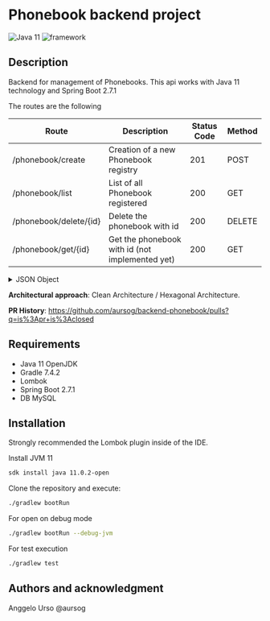 # Phonebook backend project
![Java 11](https://img.shields.io/badge/Java-11-orange)
![framework](https://img.shields.io/badge/SpringBoot-2.7.1-blue)

## Description
Backend for management of Phonebooks. This api works with Java 11 technology and Spring Boot 2.7.1

The routes are the following

| Route                  | Description                                     | Status Code | Method |
|------------------------|-------------------------------------------------|-------------|--------|
| /phonebook/create      | Creation of a new Phonebook registry            | 201         | POST   |
| /phonebook/list        | List of all Phonebook registered                | 200         | GET    |
| /phonebook/delete/{id} | Delete the phonebook with id                    | 200 | DELETE |
| /phonebook/get/{id}    | Get the phonebook with id (not implemented yet) | 200 | GET    |


<details>
    <summary>JSON Object</summary>

#### Creation input JSON Object
```json
{
  "fullname": <String>,
  "phonenumber": <String>
}
```

#### Creation output JSON Object

```json
{
  "id": <Long>,
  "uri": "/phonebook/get/{id}"
}
```

#### List all JSON Object output
```json
[
  {
    "id": <Long>,
    "fullname": <String>,
    "phonenumber": <String>
  }
]
```

#### Delete output Phonebook JSON Object

```json
{
  "message": <String>
}
```
</details>

**Architectural approach**: Clean Architecture / Hexagonal Architecture.

**PR History**: https://github.com/aursog/backend-phonebook/pulls?q=is%3Apr+is%3Aclosed

## Requirements

 * Java 11 OpenJDK
 * Gradle 7.4.2
 * Lombok
 * Spring Boot 2.7.1
 * DB MySQL

## Installation

Strongly recommended the Lombok plugin inside of the IDE.

Install JVM 11

```bash
sdk install java 11.0.2-open
```

Clone the repository and execute:

```bash
./gradlew bootRun 
```

For open on debug mode

```bash
./gradlew bootRun --debug-jvm 
```

For test execution

```bash
./gradlew test 
```

## Authors and acknowledgment

Anggelo Urso @aursog